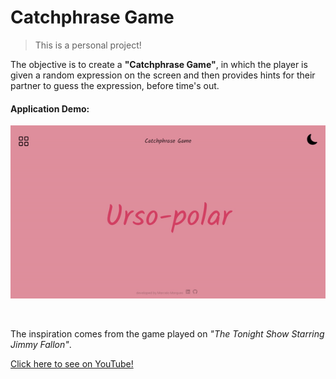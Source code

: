# Catchphrase Game

> This is a personal project! 

<p>
The objective is to create a <strong>"Catchphrase Game"</strong>, in which the player is given a random expression on the screen and then provides hints for their partner to guess the expression, before time's out.
</p>

#### Application Demo:
 ![image](./src/images/demo-gif.gif)

<br />

The inspiration comes from the game played on *"The Tonight Show Starring Jimmy Fallon"*.

<p>
  <a href="https://www.youtube.com/playlist?list=PLykzf464sU9_6d0zR4E2of1z6nFNwJqhr" target="_blank">
    Click here to see on YouTube!
  </a>
</p>
